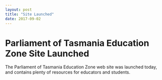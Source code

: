 ```yaml
---
layout: post
title: "Site Launched"
date: 2017-09-02
---
```


# Parliament of Tasmania Education Zone Site Launched

The Parliament of Tasmania Education Zone web site was launched today, and
contains plenty of resources for educators and students.


